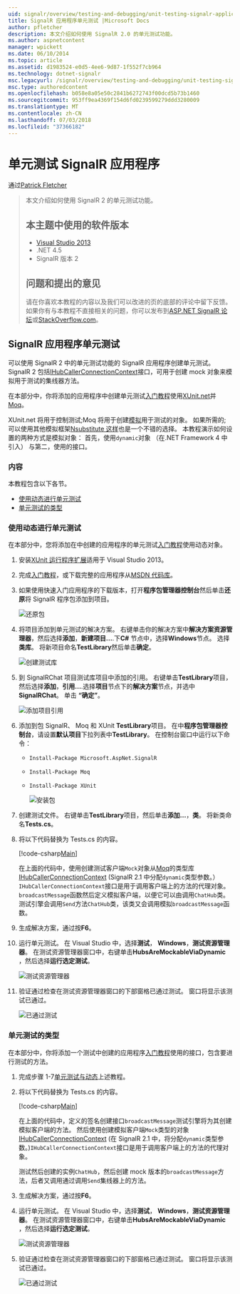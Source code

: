 ```yaml
---
uid: signalr/overview/testing-and-debugging/unit-testing-signalr-applications
title: SignalR 应用程序单元测试 |Microsoft Docs
author: pfletcher
description: 本文介绍如何使用 SignalR 2.0 的单元测试功能。
ms.author: aspnetcontent
manager: wpickett
ms.date: 06/10/2014
ms.topic: article
ms.assetid: d1983524-e0d5-4ee6-9d87-1f552f7cb964
ms.technology: dotnet-signalr
msc.legacyurl: /signalr/overview/testing-and-debugging/unit-testing-signalr-applications
msc.type: authoredcontent
ms.openlocfilehash: b058e8a05e50c2841b6272743f00dcd5b73b1460
ms.sourcegitcommit: 953ff9ea4369f154d6fd0239599279ddd3280009
ms.translationtype: MT
ms.contentlocale: zh-CN
ms.lasthandoff: 07/03/2018
ms.locfileid: "37366182"
---
```

<a name="unit-testing-signalr-applications"></a>单元测试 SignalR 应用程序
====================
通过[Patrick Fletcher](https://github.com/pfletcher)

> 本文介绍如何使用 SignalR 2 的单元测试功能。 
> 
> ## <a name="software-versions-used-in-this-topic"></a>本主题中使用的软件版本
> 
> 
> - [Visual Studio 2013](https://www.microsoft.com/visualstudio/eng/2013-downloads)
> - .NET 4.5
> - SignalR 版本 2
>   
> 
> 
> ## <a name="questions-and-comments"></a>问题和提出的意见
> 
> 请在你喜欢本教程的内容以及我们可以改进的页的底部的评论中留下反馈。 如果你有与本教程不直接相关的问题，你可以发布到[ASP.NET SignalR 论坛](https://forums.asp.net/1254.aspx/1?ASP+NET+SignalR)或[StackOverflow.com](http://stackoverflow.com/)。


<a id="unit"></a>
## <a name="unit-testing-signalr-applications"></a>SignalR 应用程序单元测试

可以使用 SignalR 2 中的单元测试功能的 SignalR 应用程序创建单元测试。 SignalR 2 包括[IHubCallerConnectionContext](https://msdn.microsoft.com/library/microsoft.aspnet.signalr.hubs.ihubcallerconnectioncontext(v=vs.118).aspx)接口，可用于创建 mock 对象来模拟用于测试的集线器方法。

在本部分中，你将添加的应用程序中创建单元测试[入门教程](../getting-started/tutorial-getting-started-with-signalr.md)使用[XUnit.net](https://github.com/xunit/xunit)并[Moq](https://github.com/Moq/moq4)。

XUnit.net 将用于控制测试;Moq 将用于创建[模拟](http://en.wikipedia.org/wiki/Mock_object)用于测试的对象。 如果所需的; 可以使用其他模拟框架[Nsubstitute 这样](http://nsubstitute.github.io/)也是一个不错的选择。 本教程演示如何设置的两种方式是模拟对象： 首先，使用`dynamic`对象 （在.NET Framework 4 中引入） 与第二，使用的接口。

### <a name="contents"></a>内容

本教程包含以下各节。

- [使用动态进行单元测试](#dynamic)
- [单元测试的类型](#type)

<a id="dynamic"></a>
### <a name="unit-testing-with-dynamic"></a>使用动态进行单元测试

在本部分中，您将添加在中创建的应用程序的单元测试[入门教程](../getting-started/tutorial-getting-started-with-signalr.md)使用动态对象。

1. 安装[XUnit 运行程序扩展](https://visualstudiogallery.msdn.microsoft.com/463c5987-f82b-46c8-a97e-b1cde42b9099)适用于 Visual Studio 2013。
2. 完成[入门教程](../getting-started/tutorial-getting-started-with-signalr.md)，或下载完整的应用程序从[MSDN 代码库](https://code.msdn.microsoft.com/SignalR-Getting-Started-b9d18aa9)。
3. 如果使用快速入门应用程序的下载版本，打开**程序包管理器控制台**然后单击**还原**将 SignalR 程序包添加到项目。

    ![还原包](unit-testing-signalr-applications/_static/image1.png)
4. 将项目添加到单元测试的解决方案。 右键单击你的解决方案中**解决方案资源管理器**，然后选择**添加**，**新建项目...**.下**C#** 节点中，选择**Windows**节点。 选择**类库**。 将新项目命名**TestLibrary**然后单击**确定**。

    ![创建测试库](unit-testing-signalr-applications/_static/image2.png)
5. 到 SignalRChat 项目测试库项目中添加的引用。 右键单击**TestLibrary**项目，然后选择**添加**，**引用...**.选择**项目**节点下的**解决方案**节点，并选中**SignalRChat**。 单击 **“确定”**。

    ![添加项目引用](unit-testing-signalr-applications/_static/image3.png)
6. 添加到包 SignalR、 Moq 和 XUnit **TestLibrary**项目。 在中**程序包管理器控制台**，请设置**默认项目**下拉列表中**TestLibrary**。 在控制台窗口中运行以下命令：

   - `Install-Package Microsoft.AspNet.SignalR`
   - `Install-Package Moq`
   - `Install-Package XUnit`

     ![安装包](unit-testing-signalr-applications/_static/image4.png)
7. 创建测试文件。 右键单击**TestLibrary**项目，然后单击**添加...**，**类**。 将新类命名**Tests.cs**。
8. 将以下代码替换为 Tests.cs 的内容。

    [!code-csharp[Main](unit-testing-signalr-applications/samples/sample1.cs)]

    在上面的代码中，使用创建测试客户端`Mock`对象从[Moq](https://github.com/Moq/moq4)的类型库[IHubCallerConnectionContext](https://msdn.microsoft.com/library/microsoft.aspnet.signalr.hubs.ihubcallerconnectioncontext(v=vs.118).aspx) (SignalR 2.1 中分配`dynamic`类型参数。）`IHubCallerConnectionContext`接口是用于调用客户端上的方法的代理对象。 `broadcastMessage`函数然后定义模拟客户端，以便它可以由调用`ChatHub`类。 测试引擎会调用`Send`方法`ChatHub`类，该类又会调用模拟`broadcastMessage`函数。
9. 生成解决方案，通过按**F6**。
10. 运行单元测试。 在 Visual Studio 中，选择**测试**， **Windows**，**测试资源管理器**。 在测试资源管理器窗口中，右键单击**HubsAreMockableViaDynamic** ，然后选择**运行选定测试**。

    ![测试资源管理器](unit-testing-signalr-applications/_static/image5.png)
11. 验证通过检查在测试资源管理器窗口的下部窗格已通过测试。 窗口将显示该测试已通过。

    ![已通过测试](unit-testing-signalr-applications/_static/image6.png)

<a id="type"></a>
### <a name="unit-testing-by-type"></a>单元测试的类型

在本部分中，你将添加一个测试中创建的应用程序[入门教程](../getting-started/tutorial-getting-started-with-signalr.md)使用的接口，包含要进行测试的方法。

1. 完成步骤 1-7[单元测试与动态](#dynamic)上述教程。
2. 将以下代码替换为 Tests.cs 的内容。

    [!code-csharp[Main](unit-testing-signalr-applications/samples/sample2.cs)]

    在上面的代码中，定义的签名创建接口`broadcastMessage`测试引擎将为其创建模拟客户端的方法。 然后使用创建模拟客户端`Mock`类型的对象[IHubCallerConnectionContext](https://msdn.microsoft.com/library/microsoft.aspnet.signalr.hubs.ihubcallerconnectioncontext(v=vs.118).aspx) (在 SignalR 2.1 中，将分配`dynamic`类型参数。)`IHubCallerConnectionContext`接口是用于调用客户端上的方法的代理对象。

    测试然后创建的实例`ChatHub`，然后创建 mock 版本的`broadcastMessage`方法，后者又调用通过调用`Send`集线器上的方法。
3. 生成解决方案，通过按**F6**。
4. 运行单元测试。 在 Visual Studio 中，选择**测试**， **Windows**，**测试资源管理器**。 在测试资源管理器窗口中，右键单击**HubsAreMockableViaDynamic** ，然后选择**运行选定测试**。

    ![测试资源管理器](unit-testing-signalr-applications/_static/image7.png)
5. 验证通过检查在测试资源管理器窗口的下部窗格已通过测试。 窗口将显示该测试已通过。

    ![已通过测试](unit-testing-signalr-applications/_static/image8.png)

